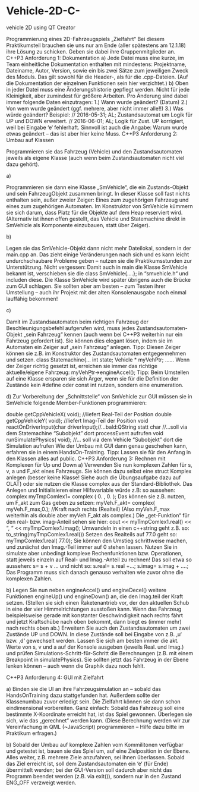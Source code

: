 # Vehicle-2D-C-
vehicle 2D using QT Creator 

Programmierung eines 2D-Fahrzeugspiels „Zielfahrt“
Bei diesem Praktikumsteil brauchen sie uns nur am Ende (aller spätestens am 12.1.18) ihre Lösung zu
schicken. Geben sie dabei ihre Gruppenmitglieder an.
C++P3 Anforderung 1: Dokumentation
a) Jede Datei muss eine kurze, im Team einheitliche Dokumentation enthalten mit mindestens:
Projektname, Dateiname, Autor, Version, sowie ein bis zwei Sätze zum jeweiligen Zweck des Moduls.
Das gilt sowohl für die Header-, als für die .cpp-Dateien. (Auf die Dokumentation der einzelnen
Funktionen sein hier verzichtet.)
b) Oben in jeder Datei muss eine Änderungshistorie gepflegt werden. Nicht für jede Kleinigkeit, aber
zumindest für größere Arbeiten. Pro Änderung sind dabei immer folgende Daten einzutragen:
1.) Wann wurde geändert? (Datum)
2.) Von wem wurde geändert (ggf. mehrere, aber nicht immer alle!!)
3.) Was würde geändert? Beispiel:
// 2016-05-31; AL; Zustandsautomat um Logik für UP und DOWN erweitert.
// 2016-06-01; AL; Logik für Zust. UP korrigiert, weil bei Eingabe ‘e‘ fehlerhaft.
Sinnvoll ist auch die Angabe: Warum wurde etwas geändert – das ist aber hier keine Muss.
C++P3 Anforderung 2: Umbau auf Klassen


Programmieren sie das Fahrzeug (Vehicle) und den Zustandsautomaten jeweils als eigene Klasse
(auch wenn beim Zustandsautomaten nicht viel dazu gehört).


a) 

Programmieren sie dann eine Klasse „SmVehicle“, die ein Zustands-Objekt und sein FahrzeugObjekt zusammen bringt. In dieser Klasse soll fast nichts enthalten sein, außer zweier Zeiger: Eines
zum zugehörigen Fahrzeug und eines zum zugehörigen Automaten. Im Konstruktor von SmVehicle
kümmern sie sich darum, dass Platz für die Objekte auf dem Heap reserviert wird. (Alternativ ist ihnen
offen gestellt, das Vehicle und Statemachine direkt in SmVehicle als Komponente einzubauen, statt
über Zeiger).


b) 

Legen sie das SmVehicle-Objekt dann nicht mehr Dateilokal, sondern in der main.cpp an. Das zieht
einige Veränderungen nach sich und es kann leicht undurchschaubare Probleme geben – nutzen sie die
Praktikumsstunden zur Unterstützung. Nicht vergessen: Damit auch in main die Klasse SmVehicle
bekannt ist, verschieben sie die class SmVehicle{….}; in “smvehicle.h“ und includen diese.
Die Klasse SmVehicle wird später übrigens auch die Brücke zum GUI schlagen. Sie sollten aber am
besten – zum Testen ihrer Umstellung – auch ihr Projekt mit der alten Konsolenausgabe noch einmal
lauffähig bekommen!

c) 

Damit im Zustandsautomaten beim richtigen Fahrzeug der Beschleunigungsbefehl aufgerufen wird,
muss jedes Zustandsautomaten-Objekt „sein Fahrzeug“ kennen (auch wenn bei C++P3 weiterhin nur
ein Fahrzeug gefordert ist). Sie können dies elegant lösen, indem sie im Automaten ein Zeiger auf
„sein Fahrzeug“ anlegen. Tipp: Diesen Zeiger können sie z.B. im Konstruktor des Zustandsautomaten
entgegennehmen und setzen.
class Statemachine{…
 int state;
 Vehicle * myVehPtr; ……
Wenn der Zeiger richtig gesetzt ist, erreichen sie immer das richtige aktuelle/eigene Fahrzeug:
myVehPtr->engineAccel();
Tipp: Beim Umstellen auf eine Klasse ersparen sie sich Ärger, wenn sie für die Definition der
Zustände kein #define oder const int nutzen, sondern eine enumeration. 

d) Zur Vorbereitung der „Schnittstelle“ von SmVehicle zur GUI müssen sie in SmVehicle folgende
Member-Funktionen programmieren:


double getCppVehicleX( void); //liefert Real-Teil der Position
double getCppVehicleY( void); //liefert Imag-Teil der Position
void reactOnDriverInput(char driverInput);//…bald:QString statt char
//…soll via dem Statemachine “Subobjekt” dort processEvent aufrufen
void runSimulatePhysics( void);
//… soll via dem Vehicle “Subobjekt” dort die Simulation aufrufen
Wie der Umbau mit GUI dann genau geschehen kann, erfahren sie in einem HandsOn-Training.
Tipp: Lassen sie für den Anfang in den Klassen alles auf public.
C++P3 Anforderung 3: Rechnen mit Komplexen für Up und Down
a) Verwenden Sie nun komplexen Zahlen für s, v, a und F_akt eines Fahrzeugs. Sie können
dazu selbst eine struct Komplex anlegen (besser keine Klasse! Siehe auch die Übungsaufgabe
dazu auf OLAT) oder sie nutzen die Klasse complex aus der Standard-Bibliothek. Das
Anlegen und Initialisieren einer Hilfsvariable würde z.B: so aussehen:
complex<double> myTmpComlex1= complex<double> ( 0. , 0. );
Das können sie z.B. nutzen, um F_akt zum Gas geben zu setzen:
myVeh.F_akt= complex<double>( myVeh.F_max,0.); //Kraft nach rechts (Realteil)
(Also myVeh.F_max weiterhin als double aber myVeh.F_akt als complex<double>.)
Die „get-Funktion“ für den real- bzw. imag-Anteil sehen sie hier:
cout << myTmpComlex1.real() << “, “ << myTmpComlex1.imag();
Umwandeln in einen c++string geht z.B. so: to_string(myTmpComlex1.real())
Setzen des Realteils auf 77.0 geht so: myTmpComlex1.real( 77.0);
Sie können den Umstieg schrittweise machen, und zunächst den Imag.-Teil immer auf 0
stehen lassen. Nutzen Sie in simulate aber unbedingt komplexe Rechenfunktionen bzw.
Operationen, statt jeweils einzeln auf Real- und Imag.-Anteil zu rechnen! Das soll etwa so
aussehen: s= s + v … und nicht so: s.real= s.real +…; s.imag= s.imag + ….;
Das Programm muss sich danach genauso verhalten wie zuvor ohne die komplexen Zahlen.
 
 
 
b) Legen Sie nun neben engineAccel() und engineDecel() weitere Funktionen engineUp() und
engineDown() an, die den Imag.teil der Kraft setzen. (Stellen sie sich einen Raketenantrieb
vor, der den aktuellen Schub in eine der vier Himmelrichtungen ausstoßen kann. Wenn das
Fahrzeug beispielsweise gerade mit konstanter Geschwindigkeit nach rechts fährt und jetzt
Kraftschübe nach oben bekommt, dann biegt es (immer mehr) nach rechts oben ab.)
Erweitern Sie auch den Zustandsautomaten um zwei Zustände UP und DOWN. In diese
Zustände soll bei Eingabe von z.B. ‚u‘ bzw. ‚d‘ gewechselt werden.
Lassen Sie sich am besten immer die akt. Werte von s, v und a auf der Konsole ausgeben
(jeweils Real. und Imag.) und prüfen Simulations-Schritt-für-Schritt die Berechnungen (z.B.
mit einem Breakpoint in simulatePhysics). Sie sollten jetzt das Fahrzeug in der Ebene lenken
können – auch wenn die Graphik dazu noch fehlt. 

C++P3 Anforderung 4: GUI mit Zielfahrt


a) Binden sie die UI an ihre Fahrzeugsimulation an – sobald das HandsOnTraining dazu
stattgefunden hat. Außerdem sollte der Klassenumbau zuvor erledigt sein. Die Zielfahrt
können sie dann schon eindimensional vorbereiten. Ganz einfach: Sobald das Fahrzeug soll
eine bestimmte X-Koordinate erreicht hat, ist das Spiel gewonnen. Überlegen sie sich, wie das
„gerechnet“ werden kann. (Diese Berechnung werden wir zur Vereinfachung in QML
(~JavaScript) programmieren – Hilfe dazu bitte im Praktikum erfragen.)


b) Sobald der Umbau auf komplexe Zahlen vom Kommilitonen verfügbar und getestet ist,
bauen sie das Spiel um, auf eine Zielposition in der Ebene. Alles weiter, z.B. mehrere Ziele
anzufahren, sei ihnen überlassen. Sobald das Ziel erreicht ist, soll dem Zustandsautomaten ein
‘e‘ (für Ende) übermittelt werden; bei der GUI-Version soll dadurch aber nicht das Programm
beendet werden (z.B. via exit()), sondern nur in den Zustand ENG_OFF verzweigt werden.

